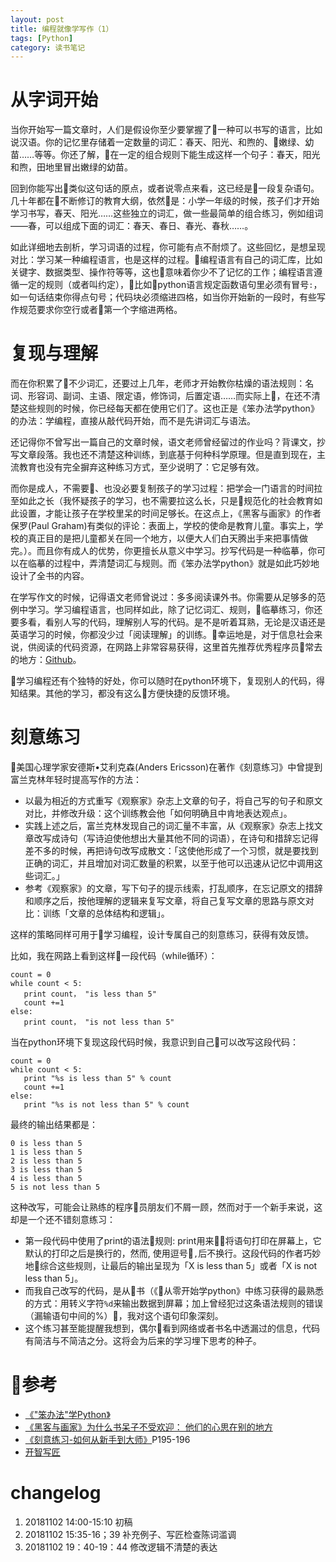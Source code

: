 ```yaml
---
layout: post
title: 编程就像学写作（1）
tags: [Python]
category: 读书笔记
---
```


# 从字词开始

当你开始写一篇文章时，人们是假设你至少要掌握了一种可以书写的语言，比如说汉语。你的记忆里存储着一定数量的词汇：春天、阳光、和煦的、嫩绿、幼苗……等等。你还了解，在一定的组合规则下能生成这样一个句子：春天，阳光和煦，田地里冒出嫩绿的幼苗。

回到你能写出类似这句话的原点，或者说零点来看，这已经是一段复杂语句。几十年都在不断修订的教育大纲，依然是：小学一年级的时候，孩子们才开始学习书写，春天、阳光……这些独立的词汇，做一些最简单的组合练习，例如组词——春，可以组成下面的词汇：春天、春日、春光、春秋……。

如此详细地去剖析，学习词语的过程，你可能有点不耐烦了。这些回忆，是想呈现对比：学习某一种编程语言，也是这样的过程。编程语言有自己的词汇库，比如关键字、数据类型、操作符等等，这也意味着你少不了记忆的工作；编程语言遵循一定的规则（或者叫约定），比如python语言规定函数语句里必须有冒号`:`，如一句话结束你得点句号；代码块必须缩进四格，如当你开始新的一段时，有些写作规范要求你空行或者第一个字缩进两格。

# 复现与理解

而在你积累了不少词汇，还要过上几年，老师才开始教你枯燥的语法规则：名词、形容词、副词、主语、限定语，修饰词，后置定语……而实际上，在还不清楚这些规则的时候，你已经每天都在使用它们了。这也正是《笨办法学python》的办法：学编程，直接从敲代码开始，而不是先讲词汇与语法。

还记得你不曾写出一篇自己的文章时候，语文老师曾经留过的作业吗？背课文，抄写文章段落。我也还不清楚这种训练，到底基于何种科学原理。但是直到现在，主流教育也没有完全摒弃这种练习方式，至少说明了：它足够有效。

而你是成人，不需要、也没必要复制孩子的学习过程：把学会一门语言的时间拉至如此之长（我怀疑孩子的学习，也不需要拉这么长，只是规范化的社会教育如此设置，才能让孩子在学校里呆的时间足够长。在这点上，《黑客与画家》的作者保罗(Paul Graham)有类似的评论：表面上，学校的使命是教育儿童。事实上，学校的真正目的是把儿童都关在同一个地方，以便大人们白天腾出手来把事情做完。）。而且你有成人的优势，你更擅长从意义中学习。抄写代码是一种临摹，你可以在临摹的过程中，弄清楚词汇与规则。而《笨办法学python》就是如此巧妙地设计了全书的内容。

在学写作文的时候，记得语文老师曾说过：多多阅读课外书。你需要从足够多的范例中学习。学习编程语言，也同样如此，除了记忆词汇、规则，临摹练习，你还要多看，看别人写的代码，理解别人写的代码。是不是听着耳熟，无论是汉语还是英语学习的时候，你都没少过「阅读理解」的训练。幸运地是，对于信息社会来说，供阅读的代码资源，在网路上非常容易获得，这里首先推荐优秀程序员常去的地方：[Github](github.com)。

学习编程还有个独特的好处，你可以随时在python环境下，复现别人的代码，得知结果。其他的学习，都没有这么方便快捷的反馈环境。

# 刻意练习

美国心理学家安德斯•艾利克森(Anders
   Ericsson)在著作《刻意练习》中曾提到富兰克林年轻时提高写作的方法：

- 以最为相近的方式重写《观察家》杂志上文章的句子，将自己写的句子和原文对比，并修改升级：这个训练教会他「如何明确且中肯地表达观点」。
- 实践上述之后，富兰克林发现自己的词汇量不丰富，从《观察家》杂志上找文章改写成诗句（写诗迫使他想出大量其他不同的词语），在诗句和措辞忘记得差不多的时候，再把诗句改写成散文：「这使他形成了一个习惯，就是要找到正确的词汇，并且增加对词汇数量的积累，以至于他可以迅速从记忆中调用这些词汇。」
- 参考《观察家》的文章，写下句子的提示线索，打乱顺序，在忘记原文的措辞和顺序之后，按他理解的逻辑来复写文章，将自己复写文章的思路与原文对比：训练「文章的总体结构和逻辑」。

这样的策略同样可用于学习编程，设计专属自己的刻意练习，获得有效反馈。

比如，我在网路上看到这样一段代码（while循环）：
```
count = 0
while count < 5:
   print count， "is less than 5"
   count +=1
else:
   print count， "is not less than 5"
```
当在python环境下复现这段代码时候，我意识到自己可以改写这段代码：

```
count = 0
while count < 5:
   print "%s is less than 5" % count
   count +=1
else:
   print "%s is not less than 5" % count
```

最终的输出结果都是：

```
0 is less than 5
1 is less than 5
2 is less than 5
3 is less than 5
4 is less than 5
5 is not less than 5
```

这种改写，可能会让熟练的程序员朋友们不屑一顾，然而对于一个新手来说，这却是一个还不错刻意练习：

- 第一段代码中使用了print的语法规则: print用来将语句打印在屏幕上，它默认的打印之后是换行的，然而, 使用逗号`,`后不换行。这段代码的作者巧妙地综合这些规则，让最后的输出呈现为「X is less than 5」或者「X is not less than 5」。
- 而我自己改写的代码，是从书（《从零开始学python》中练习获得的最熟悉的方式：用转义字符`%d`来输出数据到屏幕；加上曾经犯过这条语法规则的错误（漏输语句中间的%），我对这个语句印象深刻。
- 这个练习甚至能提醒我想到，偶尔看到网络或者书名中透漏过的信息，代码有简洁与不简洁之分。这将会为后来的学习埋下思考的种子。

# 参考
- [《"笨办法"学Python》](https://book.douban.com/subject/26264642/)
- [《黑客与画家》为什么书呆子不受欢迎： 他们的心思在别的地方](https://book.douban.com/subject/6021440/)
- [《刻意练习-如何从新手到大师》](https://book.douban.com/subject/26895993/)P195-196
- [开智写匠](http://aiwriter.cn)


# changelog
1. 20181102 14:00-15:10 初稿
2. 20181102 15:35-16；39 补充例子、写匠检查陈词滥调
3. 20181102 19：40-19：44 修改逻辑不清楚的表达

